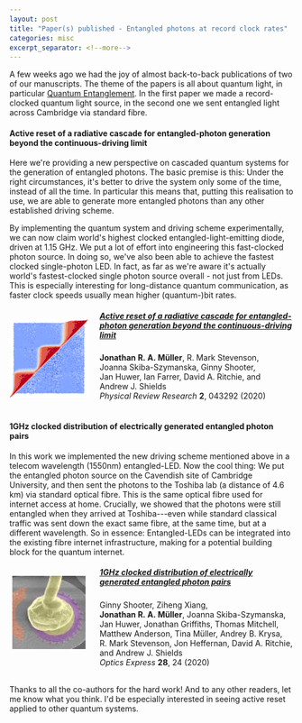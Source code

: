 ```yaml
---
layout: post
title: "Paper(s) published - Entangled photons at record clock rates"
categories: misc
excerpt_separator: <!--more-->
---
```

A few weeks ago we had the joy of almost back-to-back publications of two of our manuscripts. The theme of the papers is all about quantum light, in particular [Quantum Entanglement](https://en.wikipedia.org/wiki/Quantum_entanglement).
In the first paper we made a record-clocked quantum light source, in the second one we sent entangled light across Cambridge via standard fibre.
<!--more-->

#### Active reset of a radiative cascade for entangled-photon generation beyond the continuous-driving limit
Here we're providing a new perspective on cascaded quantum systems for the generation of entangled photons. The basic premise is this: Under the right circumstances, it's better to drive the system only some of the time, instead of all the time. In particular this means that, putting this realisation to use, we are able to generate more entangled photons than any other established driving scheme.

By implementing the quantum system and driving scheme experimentally, we can now claim world's highest clocked entangled-light-emitting diode, driven at 1.15 GHz. We put a lot of effort into engineering this fast-clocked photon source. In doing so, we've also been able to achieve the fastest clocked single-photon LED. In fact, as far as we're aware it's actually world's fastest-clocked single photon source overall - not just from LEDs. This is especially interesting for long-distance quantum communication, as faster clock speeds usually mean higher (quantum-)bit rates.

<div>
<img src="/img/Physical Review Research_2_043292_key-image.png" align="left" alt="Portrait photo" style="margin: 20px 20px 00px 00px;width:140px;" />
</div>
<div>
<h5 id="-active-reset-of-a-radiative-cascade-for-entangled-photon-generation-beyond-the-continuous-driving-limit-https-doi-org-10-1103-physrevresearch-2-04329-"><a href="https://doi.org/10.1103/PhysRevResearch.2.043292"><strong>Active reset of a radiative cascade for entangled-photon generation beyond the continuous-driving limit</strong></a></h5>
<p class="nooverflow"><strong>Jonathan&nbsp;R.&nbsp;A.&nbsp;Müller</strong>, R.&nbsp;Mark&nbsp;Stevenson, Joanna&nbsp;Skiba-Szymanska, Ginny&nbsp;Shooter, Jan&nbsp;Huwer, Ian&nbsp;Farrer, David&nbsp;A.&nbsp;Ritchie, and Andrew&nbsp;J.&nbsp;Shields<br><!--**Müller, Jonathan RA**;  Stevenson, R Mark; Skiba-Szymanska, Joanna; Shooter, Ginny; Huwer, Jan; Farrer, Ian; Ritchie, David A; Shields, Andrew J;   -->
<em>Physical Review Research</em> <strong>2</strong>, 043292 (2020)
<br clear="left">
<br>
</p>
</div>


#### 1GHz clocked distribution of electrically generated entangled photon pairs
In this work we implemented the new driving scheme mentioned above in a telecom wavelength (1550nm) entangled-LED. Now the cool thing: We put the entangled photon source on the Cavendish site of Cambridge University, and then sent the photons to the Toshiba lab (a distance of 4.6 km) via standard optical fibre. This is the same optical fibre used for internet access at home. Crucially, we showed that the photons were still entangled when they arrived at Toshiba---even while standard classical traffic was sent down the exact same fibre, at the same time, but at a different wavelength. So in essence: Entangled-LEDs can be integrated into the existing fibre internet infrastructure, making for a potential building block for the quantum internet.

<div>
<img src="/img/Optics_Express_28_24_key-image.jpg" align="left" alt="Portrait photo" style="margin: 20px 25px 25px 05px;width:130px;" />
</div>
<div>
<h5 id="-1ghz-clocked-distribution-of-electrically-generated-entangled-photon-pairs-https-doi-org-10-1364-oe-405466-"><a href="https://doi.org/10.1364/OE.405466"><strong>1GHz clocked distribution of electrically generated entangled photon pairs</strong></a></h5>
<p class="nooverflow">Ginny&nbsp;Shooter, Ziheng&nbsp;Xiang, <strong>Jonathan&nbsp;R.&nbsp;A.&nbsp;Müller</strong>, Joanna&nbsp;Skiba-Szymanska, Jan&nbsp;Huwer, Jonathan&nbsp;Griffiths, Thomas&nbsp;Mitchell, Matthew&nbsp;Anderson, Tina&nbsp;Müller, Andrey&nbsp;B.&nbsp;Krysa, R.&nbsp;Mark&nbsp;Stevenson, Jon&nbsp;Heffernan, David&nbsp;A.&nbsp;Ritchie, and Andrew&nbsp;J.&nbsp;Shields
<br>
<em>Optics Express</em> <strong>28</strong>, 24 (2020)
<br clear="left">
<br>
</p>
</div>

Thanks to all the co-authors for the hard work! And to any other readers, let me know what you think. I'd be especially interested in seeing active reset applied to other quantum systems.
